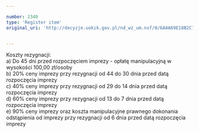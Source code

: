 ```yaml
---

number: 2340
type: 'Register item'
original_uri: 'http://decyzje.uokik.gov.pl/nd_wz_um.nsf/0/6A4A69E18B2C787BC12578AE0034A0AD?OpenDocument'


---
```


Koszty rezygnacji:       
   a) Do 45 dni przed rozpoczęciem imprezy - opłatę manipulacyjną w wysokości 100,00 zł/osoby   
   b) 20% ceny imprezy przy rezygnacji od 44 do 30 dnia przed datą rozpoczęcia imprezy         
   c) 40% ceny imprezy przy rezygnacji od 29 do 14 dnia przed datą rozpoczęcia imprezy             
   d) 60% ceny imprezy przy rezygnacji od 13 do 7 dnia przed datą rozpoczęcia imprezy     
   e) 90% ceny imprezy oraz koszta manipulacyjne prawnego dokonania odstąpienia od imprezy przy rezygnacji od 6 dnia przed datą rozpoczęcia imprezy
